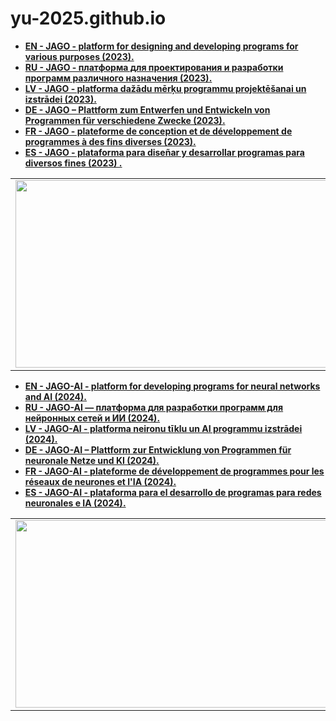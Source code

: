 # yu-2025.github.io

<strong>
  
- <a href="https://yu-2025.github.io/inf/info_EN.html" target="_blank">EN - JAGO - platform for designing and developing programs for various purposes (2023).</a>
- <a href="https://yu-2025.github.io/inf/info_RU.html" target="_blank">RU - JAGO - платформа для проектирования и разработки программ различного назначения (2023).</a>
- <a href="https://yu-2025.github.io/inf/info_LV.html" target="_blank">LV - JAGO - platforma dažādu mērķu programmu projektēšanai un izstrādei (2023).</a>
- <a href="https://yu-2025.github.io/inf/info_DE.html" target="_blank">DE - JAGO – Plattform zum Entwerfen und Entwickeln von Programmen für verschiedene Zwecke (2023).</a>
- <a href="https://yu-2025.github.io/inf/info_FR.html" target="_blank">FR - JAGO - plateforme de conception et de développement de programmes à des fins diverses (2023).</a>
- <a href="https://yu-2025.github.io/inf/info_ES.html" target="_blank">ES - JAGO - plataforma para diseñar y desarrollar programas para diversos fines (2023)
.</a>

</strong>

<html>
  <body>
  
  <head>
 </head>
  
<table border="0">
  <tr>
    <td>
      <a href="https://yu-2025.github.io/yu-jago" target="_blank"><img src="https://yu-2025.github.io/yu-jago/screen/JAGO_START_normal.jpg" width="500" height="300"></a>
    </td>
  </tr>
</table>

<strong>
  
- <a href="https://yu-2025.github.io/inf/info_AI_EN.html" target="_blank">EN - JAGO-AI - platform for developing programs for neural networks and AI (2024).</a>
- <a href="https://yu-2025.github.io/inf/info_AI_RU.html" target="_blank">RU - JAGO-AI — платформа для разработки программ для нейронных сетей и ИИ (2024).</a>
- <a href="https://yu-2025.github.io/inf/info_AI_LV.html" target="_blank">LV - JAGO-AI - platforma neironu tīklu un AI programmu izstrādei (2024).</a>
- <a href="https://yu-2025.github.io/inf/info_AI_DE.html" target="_blank">DE - JAGO-AI – Plattform zur Entwicklung von Programmen für neuronale Netze und KI (2024).</a>
- <a href="https://yu-2025.github.io/inf/info_AI_FR.html" target="_blank">FR - JAGO-AI - plateforme de développement de programmes pour les réseaux de neurones et l'IA (2024).</a>
- <a href="https://yu-2025.github.io/inf/info_AI_ES.html" target="_blank">ES - JAGO-AI - plataforma para el desarrollo de programas para redes neuronales e IA (2024).</a>

</strong>

<table border="0">
  <tr>
    <td>
      <a href="https://yu-2025.github.io/yu-jago-ai" target="_blank"><img src="https://yu-2025.github.io/yu-jago-ai/screen/JAGO-AI_START_normal.jpg" width="500" height="300"></a>
    </td>
  </tr>
</table>

  </body>
</html>
